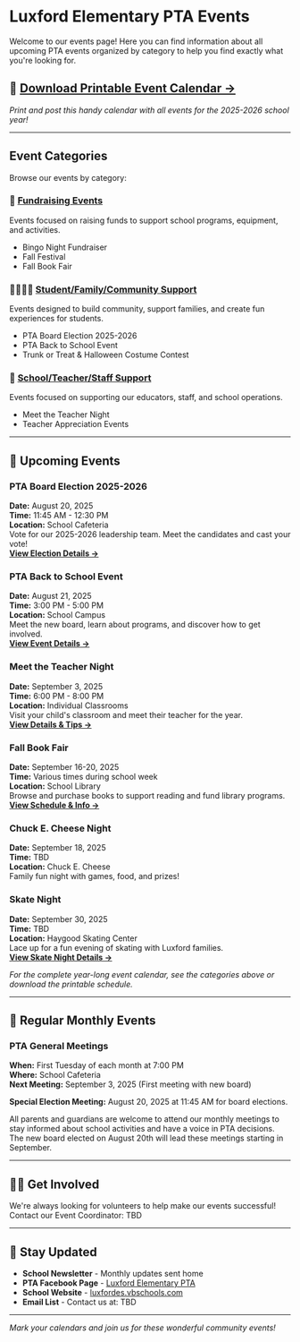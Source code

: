 # Luxford Elementary PTA Events

Welcome to our events page! Here you can find information about all upcoming PTA events organized by category to help you find exactly what you're looking for.

## 📅 **[Download Printable Event Calendar →](../images/monthlyevents-2526.jpg)**
*Print and post this handy calendar with all events for the 2025-2026 school year!*

---

## Event Categories

Browse our events by category:

### 🎯 [Fundraising Events](fundraising-events.md)
Events focused on raising funds to support school programs, equipment, and activities.
- Bingo Night Fundraiser
- Fall Festival  
- Fall Book Fair

### 👨‍👩‍👧‍👦 [Student/Family/Community Support](community-events.md)
Events designed to build community, support families, and create fun experiences for students.
- PTA Board Election 2025-2026
- PTA Back to School Event
- Trunk or Treat & Halloween Costume Contest

### 🏫 [School/Teacher/Staff Support](school-support-events.md)
Events focused on supporting our educators, staff, and school operations.
- Meet the Teacher Night
- Teacher Appreciation Events

---

## 📅 Upcoming Events

### PTA Board Election 2025-2026
**Date:** August 20, 2025  
**Time:** 11:45 AM - 12:30 PM  
**Location:** School Cafeteria  
Vote for our 2025-2026 leadership team. Meet the candidates and cast your vote!  
**[View Election Details →](pta-board-election.md)**

### PTA Back to School Event
**Date:** August 21, 2025  
**Time:** 3:00 PM - 5:00 PM  
**Location:** School Campus  
Meet the new board, learn about programs, and discover how to get involved.  
**[View Event Details →](back-to-school-night.md)**

### Meet the Teacher Night
**Date:** September 3, 2025  
**Time:** 6:00 PM - 8:00 PM  
**Location:** Individual Classrooms  
Visit your child's classroom and meet their teacher for the year.  
**[View Details & Tips →](meet-the-teacher.md)**

### Fall Book Fair
**Date:** September 16-20, 2025  
**Time:** Various times during school week  
**Location:** School Library  
Browse and purchase books to support reading and fund library programs.  
**[View Schedule & Info →](fall-book-fair.md)**

### Chuck E. Cheese Night
**Date:** September 18, 2025  
**Time:** TBD  
**Location:** Chuck E. Cheese  
Family fun night with games, food, and prizes!

### Skate Night
**Date:** September 30, 2025  
**Time:** TBD  
**Location:** Haygood Skating Center  
Lace up for a fun evening of skating with Luxford families.  
**[View Skate Night Details →](skate-night.md)**

*For the complete year-long event calendar, see the categories above or download the printable schedule.*

---

## 📅 Regular Monthly Events

### PTA General Meetings
**When:** First Tuesday of each month at 7:00 PM  
**Where:** School Cafeteria  
**Next Meeting:** September 3, 2025 (First meeting with new board)

**Special Election Meeting:** August 20, 2025 at 11:45 AM for board elections.

All parents and guardians are welcome to attend our monthly meetings to stay informed about school activities and have a voice in PTA decisions. The new board elected on August 20th will lead these meetings starting in September.

---

## 🙋‍♀️ Get Involved

We're always looking for volunteers to help make our events successful! Contact our Event Coordinator: TBD

---

## 📢 Stay Updated

- **School Newsletter** - Monthly updates sent home
- **PTA Facebook Page** - [Luxford Elementary PTA](http://facebook.com/luxfordpta)
- **School Website** - [luxfordes.vbschools.com](https://luxfordes.vbschools.com/)
- **Email List** - Contact us at: TBD

---

*Mark your calendars and join us for these wonderful community events!*
